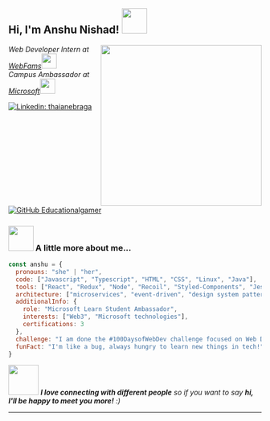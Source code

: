 <h2> Hi, I'm Anshu Nishad! <img src="https://media.giphy.com/media/mGcNjsfWAjY5AEZNw6/giphy.gif" width="50"></h2>
<img align='right' src="https://media.giphy.com/media/v1.Y2lkPTc5MGI3NjExZWZxMGV1cnd4ZWJlemEwaTk1aHRyaXR2a3pkaTBiYzh5ZzN2MXJhdSZlcD12MV9pbnRlcm5hbF9naWZfYnlfaWQmY3Q9Zw/L1R1tvI9svkIWwpVYr/giphy.gif" width="320">
<p><em>Web Developer Intern at <a href="https://www.webfams.com/">WebFams</a><img src="https://media.giphy.com/media/fYSnHlufseco8Fh93Z/giphy.gif" width="30"></br>Campus Ambassador at <a href="https://mvp.microsoft.com/en-US/studentambassadors/profile/8f927407-0e92-49d1-b6a4-496c82e8e574">Microsoft</a><img src="https://media.giphy.com/media/WUlplcMpOCEmTGBtBW/giphy.gif" width="30"> 
</em></p>


[![Linkedin: thaianebraga](https://img.shields.io/badge/anshu-nishad?style=flat-square&logo=Linkedin&logoColor=white&link=https://www.linkedin.com/in/anshu-nishad/)](https://www.linkedin.com/in/anshu-nishad/)
[![GitHub Educationalgamer](https://img.shields.io/github/followers/educationalgamer?label=follow&style=social)](https://github.com/educationalgamer)


### <img src="https://media.giphy.com/media/VgCDAzcKvsR6OM0uWg/giphy.gif" width="50"> A little more about me...  

```javascript
const anshu = {
  pronouns: "she" | "her",
  code: ["Javascript", "Typescript", "HTML", "CSS", "Linux", "Java"],
  tools: ["React", "Redux", "Node", "Recoil", "Styled-Components", "Jest", "MongoDb", "Postgres", "Docker"],
  architecture: ["microservices", "event-driven", "design system pattern"],
  additionalInfo: {
    role: "Microsoft Learn Student Ambassador",
    interests: ["Web3", "Microsoft technologies"],
    certifications: 3
  },
  challenge: "I am done the #100DaysofWebDev challenge focused on Web Development",
  funFact: "I'm like a bug, always hungry to learn new things in tech!"
}

```

<img src="https://media.giphy.com/media/LnQjpWaON8nhr21vNW/giphy.gif" width="60"> <em><b>I love connecting with different people</b> so if you want to say <b>hi, I'll be happy to meet you more!</b> :)</em>

---
